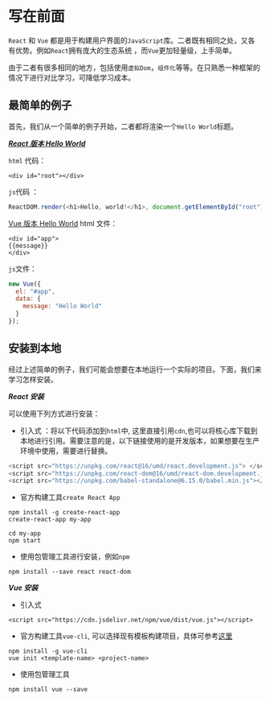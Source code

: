 # 写在前面

`React` 和 `Vue` 都是用于构建用户界面的`JavaScript`库。二者既有相同之处，又各有优势。例如`React`拥有庞大的生态系统 ，而`Vue`更加轻量级，上手简单。

由于二者有很多相同的地方，包括使用`虚拟Dom`，`组件化`等等。在只熟悉一种框架的情况下进行对比学习，可降低学习成本。

## 最简单的例子

首先，我们从一个简单的例子开始，二者都将渲染一个`Hello World`标题。

**_[React 版本 Hello World](https://codepen.io/gaearon/pen/ZpvBNJ?editors=0010)_**

`html` 代码：

```htmlbars
<div id="root"></div>
```

`js`代码 ：

```javascript
ReactDOM.render(<h1>Hello, world!</h1>, document.getElementById("root"));
```

[Vue 版本 Hello World](https://jsfiddle.net/chrisvfritz/50wL7mdz/)
html 文件：

```htmlbars
<div id="app">
{{message}}
</div>
```

`js`文件：

```javascript
new Vue({
  el: "#app",
  data: {
    message: "Hello World"
  }
});
```

## 安装到本地

经过上述简单的例子，我们可能会想要在本地运行一个实际的项目。下面，我们来学习怎样安装。

**_React 安装_**

可以使用下列方式进行安装：

- 引入式 ：将以下代码添加到`html`中, 这里直接引用`cdn`,也可以将核心库下载到本地进行引用。需要注意的是，以下链接使用的是开发版本，如果想要在生产环境中使用，需要进行替换。

```javascript
<script src="https://unpkg.com/react@16/umd/react.development.js"> </script>
<script src="https://unpkg.com/react-dom@16/umd/react-dom.development.js"></script>
<script src="https://unpkg.com/babel-standalone@6.15.0/babel.min.js"></script>
```

- 官方构建工具`create React App`

```
npm install -g create-react-app
create-react-app my-app

cd my-app
npm start
```

- 使用包管理工具进行安装，例如`npm`

```
npm install --save react react-dom
```

**_Vue 安装_**

- 引入式

```
<script src="https://cdn.jsdelivr.net/npm/vue/dist/vue.js"></script>
```

- 官方构建工具`vue-cli`, 可以选择现有模板构建项目，具体可参考[这里](https://github.com/vuejs/vue-cli/tree/v2#vue-cli--)

```
npm install -g vue-cli
vue init <template-name> <project-name>
```

- 使用包管理工具

```
npm install vue --save
```
